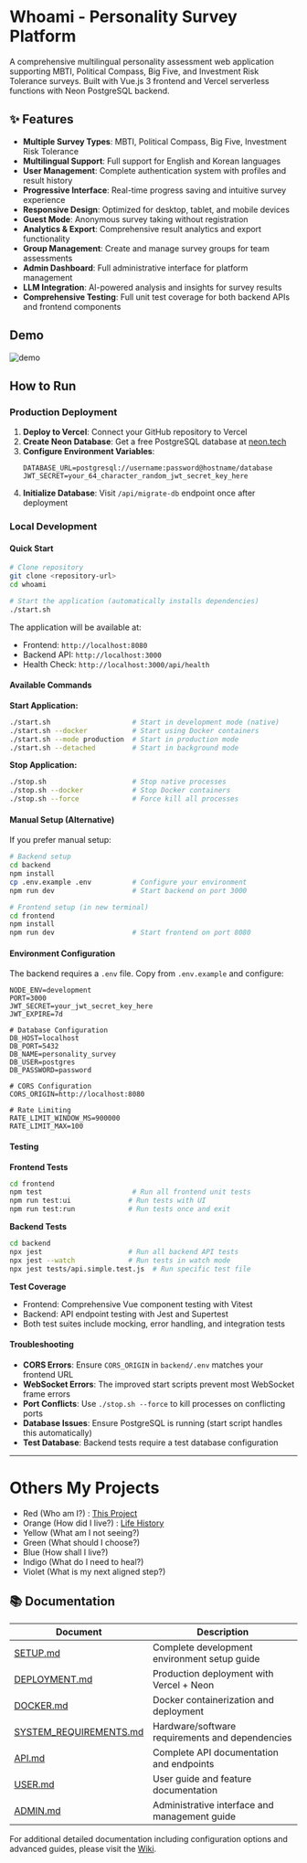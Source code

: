 # Whoami - Personality Survey Platform

A comprehensive multilingual personality assessment web application supporting MBTI, Political Compass, Big Five, and Investment Risk Tolerance surveys. Built with Vue.js 3 frontend and Vercel serverless functions with Neon PostgreSQL backend.

## ✨ Features

- **Multiple Survey Types**: MBTI, Political Compass, Big Five, Investment Risk Tolerance
- **Multilingual Support**: Full support for English and Korean languages
- **User Management**: Complete authentication system with profiles and result history
- **Progressive Interface**: Real-time progress saving and intuitive survey experience
- **Responsive Design**: Optimized for desktop, tablet, and mobile devices
- **Guest Mode**: Anonymous survey taking without registration
- **Analytics & Export**: Comprehensive result analytics and export functionality
- **Group Management**: Create and manage survey groups for team assessments
- **Admin Dashboard**: Full administrative interface for platform management
- **LLM Integration**: AI-powered analysis and insights for survey results
- **Comprehensive Testing**: Full unit test coverage for both backend APIs and frontend components

## Demo
![demo](./image/Who-am-I.gif)

## How to Run

### Production Deployment

1. **Deploy to Vercel**: Connect your GitHub repository to Vercel
2. **Create Neon Database**: Get a free PostgreSQL database at [neon.tech](https://neon.tech)
3. **Configure Environment Variables**:
   ```env
   DATABASE_URL=postgresql://username:password@hostname/database
   JWT_SECRET=your_64_character_random_jwt_secret_key_here
   ```
4. **Initialize Database**: Visit `/api/migrate-db` endpoint once after deployment

### Local Development

#### Quick Start

```bash
# Clone repository
git clone <repository-url>
cd whoami

# Start the application (automatically installs dependencies)
./start.sh
```

The application will be available at:
- Frontend: `http://localhost:8080`
- Backend API: `http://localhost:3000`
- Health Check: `http://localhost:3000/api/health`

#### Available Commands

**Start Application:**
```bash
./start.sh                    # Start in development mode (native)
./start.sh --docker           # Start using Docker containers
./start.sh --mode production  # Start in production mode
./start.sh --detached         # Start in background mode
```

**Stop Application:**
```bash
./stop.sh                     # Stop native processes
./stop.sh --docker            # Stop Docker containers
./stop.sh --force             # Force kill all processes
```

#### Manual Setup (Alternative)

If you prefer manual setup:

```bash
# Backend setup
cd backend
npm install
cp .env.example .env          # Configure your environment
npm run dev                   # Start backend on port 3000

# Frontend setup (in new terminal)
cd frontend
npm install
npm run dev                   # Start frontend on port 8080
```

#### Environment Configuration

The backend requires a `.env` file. Copy from `.env.example` and configure:

```env
NODE_ENV=development
PORT=3000
JWT_SECRET=your_jwt_secret_key_here
JWT_EXPIRE=7d

# Database Configuration
DB_HOST=localhost
DB_PORT=5432
DB_NAME=personality_survey
DB_USER=postgres
DB_PASSWORD=password

# CORS Configuration
CORS_ORIGIN=http://localhost:8080

# Rate Limiting
RATE_LIMIT_WINDOW_MS=900000
RATE_LIMIT_MAX=100
```

#### Testing

**Frontend Tests**
```bash
cd frontend
npm test                      # Run all frontend unit tests
npm run test:ui              # Run tests with UI
npm run test:run             # Run tests once and exit
```

**Backend Tests**
```bash
cd backend
npx jest                     # Run all backend API tests
npx jest --watch             # Run tests in watch mode
npx jest tests/api.simple.test.js  # Run specific test file
```

**Test Coverage**
- Frontend: Comprehensive Vue component testing with Vitest
- Backend: API endpoint testing with Jest and Supertest
- Both test suites include mocking, error handling, and integration tests

#### Troubleshooting

- **CORS Errors**: Ensure `CORS_ORIGIN` in `backend/.env` matches your frontend URL
- **WebSocket Errors**: The improved start scripts prevent most WebSocket frame errors
- **Port Conflicts**: Use `./stop.sh --force` to kill processes on conflicting ports
- **Database Issues**: Ensure PostgreSQL is running (start script handles this automatically)
- **Test Database**: Backend tests require a test database configuration

---

# Others My Projects
- Red (Who am I?) : [This Project](https://github.com/zafrem/Who-am-I/blob/main/README.md)
- Orange (How did I live?) : [Life History](https://github.com/zafrem/How-did-I-live/blob/main/README.md)
- Yellow (What am I not seeing?)
- Green (What should I choose?)
- Blue (How shall I live?)
- Indigo (What do I need to heal?)
- Violet (What is my next aligned step?)


## 📚 Documentation

| Document | Description |
|----------|-------------|
| [SETUP.md](./SETUP.md) | Complete development environment setup guide |
| [DEPLOYMENT.md](./DEPLOYMENT.md) | Production deployment with Vercel + Neon |
| [DOCKER.md](./DOCKER.md) | Docker containerization and deployment |
| [SYSTEM_REQUIREMENTS.md](./SYSTEM_REQUIREMENTS.md) | Hardware/software requirements and dependencies |
| [API.md](./API.md) | Complete API documentation and endpoints |
| [USER.md](./USER.md) | User guide and feature documentation |
| [ADMIN.md](./ADMIN.md) | Administrative interface and management guide |

For additional detailed documentation including configuration options and advanced guides, please visit the [Wiki](../../wiki).
